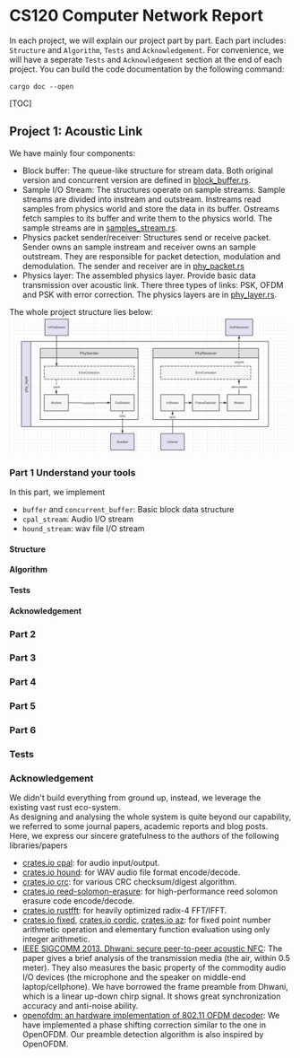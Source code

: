 # CS120 Computer Network Report

In each project, we will explain our project part by part. Each part includes: `Structure` and `Algorithm`, `Tests` and `Acknowledgement`. For convenience, we will have a seperate `Tests` and `Acknowledgement` section at the end of each project. You can build the code documentation by the following command:

```shell
cargo doc --open
```

[TOC]

## Project 1: Acoustic Link

We have mainly four components:

- Block buffer: The queue-like structure for stream data. Both original version and concurrent version are defined in
  [block_buffer.rs](./proj1_acoustic_link/src/block_buffer.rs).
- Sample I/O Stream: The structures operate on sample streams. Sample streams are divided into instream and outstream. Instreams read samples from physics world and store the data in its buffer. Ostreams fetch samples to its buffer and write them to the physics world. The sample streams are in [samples_stream.rs](./proj1_acoustic_link/src/sample_stream.rs).
- Physics packet sender/receiver: Structures send or receive packet. Sender owns an sample instream and receiver owns an sample outstream. They are responsible for packet detection, modulation and demodulation. The sender and receiver are in [phy_packet.rs](./proj1_acoustic_link/src/phy_packet.rs)
- Physics layer: The assembled physics layer. Provide basic data transmission over acoustic link. There three types of links: PSK, OFDM and PSK with error correction. The physics layers are in [phy_layer.rs](./proj1_acoustic_link/src/phy_layer.rs).

The whole project structure lies below:
![Project structure](./img/structure.png)

### Part 1 Understand your tools

In this part, we implement

- `buffer` and `concurrent_buffer`: Basic block data structure
- `cpal_stream`: Audio I/O stream
- `hound_stream`: wav file I/O stream

#### Structure

#### Algorithm

#### Tests

#### Acknowledgement

### Part 2

### Part 3

### Part 4

### Part 5

### Part 6

### Tests

### Acknowledgement

We didn't build everything from ground up, instead, we leverage the existing vast rust eco-system.  
As designing and analysing the whole system is quite beyond our capability, we referred to some journal papers, academic reports and blog posts.  
Here, we express our sincere gratefulness to the authors of the following libraries/papers

- [crates.io cpal](https://crates.io/crates/cpal):
  for audio input/output.
- [crates.io hound](https://crates.io/crates/hound):
  for WAV audio file format encode/decode.
- [crates.io crc](https://crates.io/crates/crc):
  for various CRC checksum/digest algorithm.
- [crates.io reed-solomon-erasure](https://crates.io/crates/reed-solomon-erasure): 
  for high-performance reed solomon erasure code encode/decode.
- [crates.io rustfft](https://crates.io/crates/rustfft):
  for heavily optimized radix-4 FFT/IFFT.
- [crates.io fixed](https://crates.io/crates/fixed),
  [crates.io cordic](https://crates.io/crates/cordic),
  [crates.io az](https://crates.io/crates/az):
  for fixed point number arithmetic operation and elementary function evaluation using only integer arithmetic.
- [IEEE SIGCOMM 2013. Dhwani: secure peer-to-peer acoustic NFC](https://doi.org/10.1145/2534169.2486037):
  The paper gives a brief analysis of the transmission media (the air, within 0.5 meter).
  They also measures the basic property of the commodity audio I/O devices (the microphone and the speaker on middle-end laptop/cellphone).
  We have borrowed the frame preamble from Dhwani, which is a linear up-down chirp signal. It shows great synchronization accuracy and anti-noise ability.
- [openofdm: an hardware implementation of 802.11 OFDM decoder](https://github.com/jhshi/openofdm):
  We have implemented a phase shifting correction similar to the one in OpenOFDM.
  Our preamble detection algorithm is also inspired by OpenOFDM.
